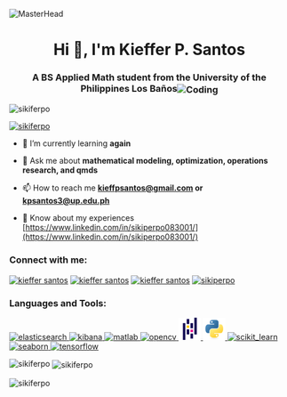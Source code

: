 ![MasterHead](https://lh3.googleusercontent.com/blogger_img_proxy/AEn0k_tDX5VyrRu1F7k133zn8VTIlYSXvS4hcVtHJnpzi1aq9_SkbsOVJODVisTqz5KKkjVaqqy6sxgKrGGq3Ct5gN-ZLoHDWvx0fuE5T9KsYaj0NarJZfQ63qePrpuqtc_N4iyle0ktSB8UQwARAnqF_GAjjS48Q_5GnBxONm_BT5uKUFMz-etJwIpCnxSatqQqYpjYuOmslk46iPsv76YS=w919-h516-p-k-no-nu)
<h1 align="center">Hi 👋, I'm Kieffer P. Santos</h1>
<h3 align="center">A BS Applied Math student from the University of the Philippines Los Baños<img align="center" alt="Coding" width="400" src="https://c.tenor.com/ZRmKGlWN4XEAAAAC/tenor.gif"></h3>


<p align="left"> <img src="https://komarev.com/ghpvc/?username=sikiferpo&label=Profile%20views&color=0e75b6&style=flat" alt="sikiferpo" /> </p>

<p align="left"> <a href="https://github.com/ryo-ma/github-profile-trophy"><img src="https://github-profile-trophy.vercel.app/?username=sikiferpo" alt="sikiferpo" /></a> </p>

- 🌱 I’m currently learning **again**

- 💬 Ask me about **mathematical modeling, optimization, operations research, and qmds**

- 📫 How to reach me **kieffpsantos@gmail.com or kpsantos3@up.edu.ph**

- 📄 Know about my experiences [https://www.linkedin.com/in/sikiperpo083001/](https://www.linkedin.com/in/sikiperpo083001/)

<h3 align="left">Connect with me:</h3>
<p align="left">
<a href="https://linkedin.com/in/kieffer santos" target="blank"><img align="center" src="https://raw.githubusercontent.com/rahuldkjain/github-profile-readme-generator/master/src/images/icons/Social/linked-in-alt.svg" alt="kieffer santos" height="30" width="40" /></a>
<a href="https://kaggle.com/kieffer santos" target="blank"><img align="center" src="https://raw.githubusercontent.com/rahuldkjain/github-profile-readme-generator/master/src/images/icons/Social/kaggle.svg" alt="kieffer santos" height="30" width="40" /></a>
<a href="https://fb.com/kieffer santos" target="blank"><img align="center" src="https://raw.githubusercontent.com/rahuldkjain/github-profile-readme-generator/master/src/images/icons/Social/facebook.svg" alt="kieffer santos" height="30" width="40" /></a>
<a href="https://instagram.com/sikiperpo" target="blank"><img align="center" src="https://raw.githubusercontent.com/rahuldkjain/github-profile-readme-generator/master/src/images/icons/Social/instagram.svg" alt="sikiperpo" height="30" width="40" /></a>
</p>

<h3 align="left">Languages and Tools:</h3>
<p align="left"> <a href="https://www.elastic.co" target="_blank" rel="noreferrer"> <img src="https://www.vectorlogo.zone/logos/elastic/elastic-icon.svg" alt="elasticsearch" width="40" height="40"/> </a> <a href="https://www.elastic.co/kibana" target="_blank" rel="noreferrer"> <img src="https://www.vectorlogo.zone/logos/elasticco_kibana/elasticco_kibana-icon.svg" alt="kibana" width="40" height="40"/> </a> <a href="https://www.mathworks.com/" target="_blank" rel="noreferrer"> <img src="https://upload.wikimedia.org/wikipedia/commons/2/21/Matlab_Logo.png" alt="matlab" width="40" height="40"/> </a> <a href="https://opencv.org/" target="_blank" rel="noreferrer"> <img src="https://www.vectorlogo.zone/logos/opencv/opencv-icon.svg" alt="opencv" width="40" height="40"/> </a> <a href="https://pandas.pydata.org/" target="_blank" rel="noreferrer"> <img src="https://raw.githubusercontent.com/devicons/devicon/2ae2a900d2f041da66e950e4d48052658d850630/icons/pandas/pandas-original.svg" alt="pandas" width="40" height="40"/> </a> <a href="https://www.python.org" target="_blank" rel="noreferrer"> <img src="https://raw.githubusercontent.com/devicons/devicon/master/icons/python/python-original.svg" alt="python" width="40" height="40"/> </a> <a href="https://scikit-learn.org/" target="_blank" rel="noreferrer"> <img src="https://upload.wikimedia.org/wikipedia/commons/0/05/Scikit_learn_logo_small.svg" alt="scikit_learn" width="40" height="40"/> </a> <a href="https://seaborn.pydata.org/" target="_blank" rel="noreferrer"> <img src="https://seaborn.pydata.org/_images/logo-mark-lightbg.svg" alt="seaborn" width="40" height="40"/> </a> <a href="https://www.tensorflow.org" target="_blank" rel="noreferrer"> <img src="https://www.vectorlogo.zone/logos/tensorflow/tensorflow-icon.svg" alt="tensorflow" width="40" height="40"/> </a> </p>

<p><img align="left" src="https://github-readme-stats.vercel.app/api/top-langs?username=sikiferpo&show_icons=true&locale=en&layout=compact" alt="sikiferpo" /></p>

<p>&nbsp;<img align="center" src="https://github-readme-stats.vercel.app/api?username=sikiferpo&show_icons=true&locale=en" alt="sikiferpo" /></p>

<p><img align="center" src="https://github-readme-streak-stats.herokuapp.com/?user=sikiferpo&" alt="sikiferpo" /></p>
